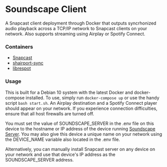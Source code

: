 # Soundscape Client

A Snapcast client deployment through Docker that outputs syncrhonized audio playback across a TCP/IP network to Snapcast clients on your network. Also supports streaming using Airplay or Spotify Connect.

### Containers

- [Snapcast](https://github.com/badaix/snapcast)
- [shairport-sync](https://github.com/mikebrady/shairport-sync)
- [librespot](https://github.com/librespot-org/librespot)

### Usage

This is built for a Debian 10 system with the latest Docker and docker-compose installed. To use, simply run `docker-compose up` or use the handy script `bash start.sh`. An Airplay destination and a Spotify Connect player should appear on your network. If you experience connection difficulties, ensure that all host firewalls are turned off.

You must set the value of SOUNDSCAPE_SERVER in the .env file on this device to the hostname or IP address of the device running [Soundscape Server](https://github.com/clcain/soundscape-server). You may also give this device a unique name on your network using the DEVICE_NAME variable also located in the .env file.

Alternatively, you can manually install Snapcast server on any device on your network and use that device's IP address as the SOUNDSCAPE_SERVER address.
